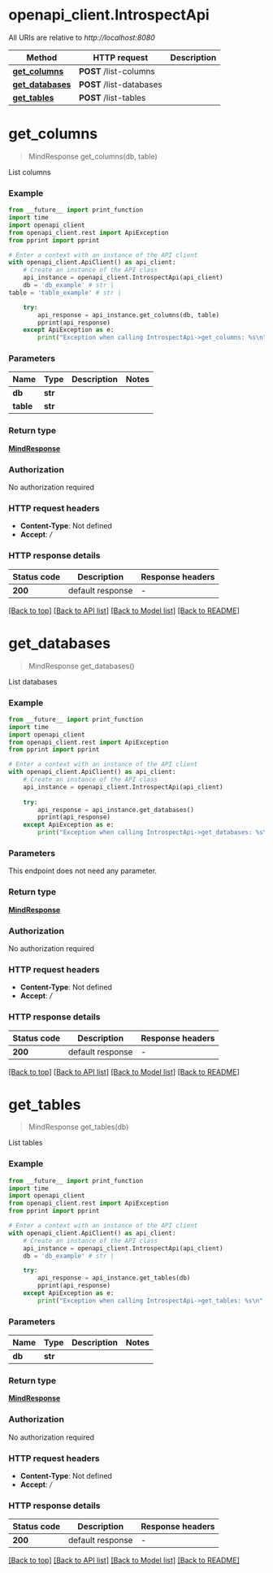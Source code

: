 # openapi_client.IntrospectApi

All URIs are relative to *http://localhost:8080*

Method | HTTP request | Description
------------- | ------------- | -------------
[**get_columns**](IntrospectApi.md#get_columns) | **POST** /list-columns | 
[**get_databases**](IntrospectApi.md#get_databases) | **POST** /list-databases | 
[**get_tables**](IntrospectApi.md#get_tables) | **POST** /list-tables | 


# **get_columns**
> MindResponse get_columns(db, table)



List columns

### Example

```python
from __future__ import print_function
import time
import openapi_client
from openapi_client.rest import ApiException
from pprint import pprint

# Enter a context with an instance of the API client
with openapi_client.ApiClient() as api_client:
    # Create an instance of the API class
    api_instance = openapi_client.IntrospectApi(api_client)
    db = 'db_example' # str | 
table = 'table_example' # str | 

    try:
        api_response = api_instance.get_columns(db, table)
        pprint(api_response)
    except ApiException as e:
        print("Exception when calling IntrospectApi->get_columns: %s\n" % e)
```

### Parameters

Name | Type | Description  | Notes
------------- | ------------- | ------------- | -------------
 **db** | **str**|  | 
 **table** | **str**|  | 

### Return type

[**MindResponse**](MindResponse.md)

### Authorization

No authorization required

### HTTP request headers

 - **Content-Type**: Not defined
 - **Accept**: */*

### HTTP response details
| Status code | Description | Response headers |
|-------------|-------------|------------------|
**200** | default response |  -  |

[[Back to top]](#) [[Back to API list]](../README.md#documentation-for-api-endpoints) [[Back to Model list]](../README.md#documentation-for-models) [[Back to README]](../README.md)

# **get_databases**
> MindResponse get_databases()



List databases

### Example

```python
from __future__ import print_function
import time
import openapi_client
from openapi_client.rest import ApiException
from pprint import pprint

# Enter a context with an instance of the API client
with openapi_client.ApiClient() as api_client:
    # Create an instance of the API class
    api_instance = openapi_client.IntrospectApi(api_client)
    
    try:
        api_response = api_instance.get_databases()
        pprint(api_response)
    except ApiException as e:
        print("Exception when calling IntrospectApi->get_databases: %s\n" % e)
```

### Parameters
This endpoint does not need any parameter.

### Return type

[**MindResponse**](MindResponse.md)

### Authorization

No authorization required

### HTTP request headers

 - **Content-Type**: Not defined
 - **Accept**: */*

### HTTP response details
| Status code | Description | Response headers |
|-------------|-------------|------------------|
**200** | default response |  -  |

[[Back to top]](#) [[Back to API list]](../README.md#documentation-for-api-endpoints) [[Back to Model list]](../README.md#documentation-for-models) [[Back to README]](../README.md)

# **get_tables**
> MindResponse get_tables(db)



List tables

### Example

```python
from __future__ import print_function
import time
import openapi_client
from openapi_client.rest import ApiException
from pprint import pprint

# Enter a context with an instance of the API client
with openapi_client.ApiClient() as api_client:
    # Create an instance of the API class
    api_instance = openapi_client.IntrospectApi(api_client)
    db = 'db_example' # str | 

    try:
        api_response = api_instance.get_tables(db)
        pprint(api_response)
    except ApiException as e:
        print("Exception when calling IntrospectApi->get_tables: %s\n" % e)
```

### Parameters

Name | Type | Description  | Notes
------------- | ------------- | ------------- | -------------
 **db** | **str**|  | 

### Return type

[**MindResponse**](MindResponse.md)

### Authorization

No authorization required

### HTTP request headers

 - **Content-Type**: Not defined
 - **Accept**: */*

### HTTP response details
| Status code | Description | Response headers |
|-------------|-------------|------------------|
**200** | default response |  -  |

[[Back to top]](#) [[Back to API list]](../README.md#documentation-for-api-endpoints) [[Back to Model list]](../README.md#documentation-for-models) [[Back to README]](../README.md)

